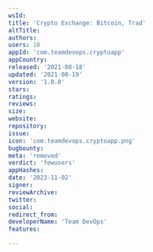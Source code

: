 ```yaml
---
wsId: 
title: 'Crypto Exchange: Bitcoin, Trad'
altTitle: 
authors: 
users: 10
appId: 'com.teamdevops.cryptoapp'
appCountry: 
released: '2021-08-18'
updated: '2021-08-19'
version: '1.0.0'
stars: 
ratings: 
reviews: 
size: 
website: 
repository: 
issue: 
icon: 'com.teamdevops.cryptoapp.png'
bugbounty: 
meta: 'removed'
verdict: 'fewusers'
appHashes: 
date: '2023-11-02'
signer: 
reviewArchive: 
twitter: 
social: 
redirect_from: 
developerName: 'Team DevOps'
features: 

---
```


